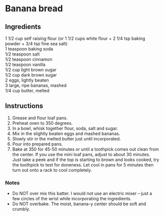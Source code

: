 # Banana bread

## Ingredients

1 1/2 cup self raising flour (or 1 1/2 cups white flour + 2 1/4 tsp baking powder + 3/4 tsp fine sea salt)  
1 teaspoon baking soda  
1/2 teaspoon salt  
1/2 teaspoon cinnamon  
1/2 teaspoon vanilla  
1/2 cup light brown sugar  
1/2 cup dark brown sugar  
2 eggs, lightly beaten  
3 large, ripe bananas, mashed  
1/4 cup butter, melted  

## Instructions

1. Grease and flour loaf pans.
2. Preheat oven to 350 degrees.
3. In a bowl, whisk together flour, soda, salt and sugar. 
4. Mix in the slightly beaten eggs and mashed bananas. 
5. Slowly stir in the melted butter just until incorporated. 
6. Pour into prepared pans. 
7. Bake at 350 for 45-50 minutes or until a toothpick comes out clean from the center. If you use the mini loaf pans, adjust to about 30 minutes. Just take a peek and if the top is starting to brown and looks cooked, try the toothpick to test for doneness. Let cool in pans for 5 minutes then turn out onto a rack to cool completely.

### Notes
* Do NOT over mix this batter. I would not use an electric mixer – just a few circles of the wrist while incorporating the ingredients.
* Do NOT overbake. The moist, banana-y center should be soft and crumbly.  
